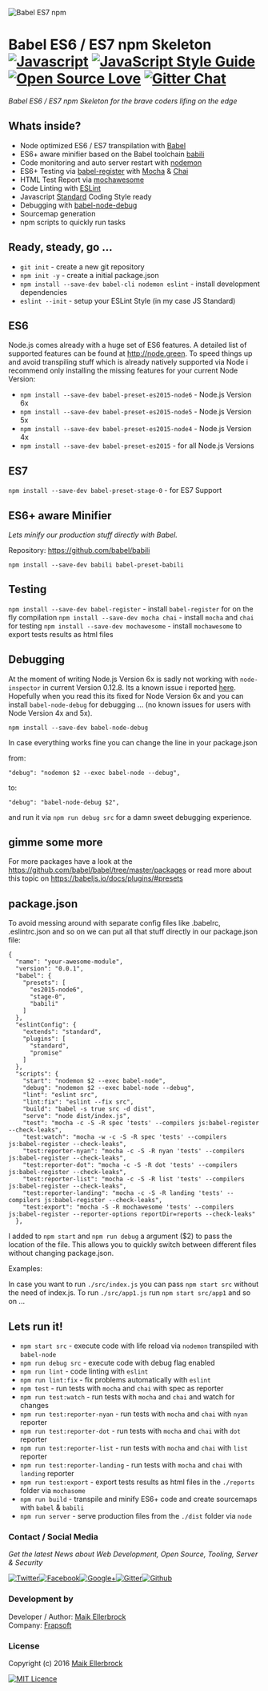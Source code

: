 ![Babel ES7 npm](https://github.frapsoft.com/top/babel-es7.jpg?v=101)

# Babel ES6 / ES7 npm Skeleton [![Javascript](https://badges.frapsoft.com/javascript/code/javascript.svg?v=100)](https://github.com/ellerbrock/javascript-badges/) [![JavaScript Style Guide](https://img.shields.io/badge/code%20style-standard-brightgreen.svg)](https://github.com/ellerbrock/javascript-badges/) [![Open Source Love](https://badges.frapsoft.com/os/v1/open-source.svg?v=102)](https://github.com/ellerbrock/open-source-badges/) [![Gitter Chat](https://badges.gitter.im/frapsoft/frapsoft.svg)](https://gitter.im/frapsoft/frapsoft/)

_Babel ES6 / ES7 npm Skeleton for the brave coders lifing on the edge_

## Whats inside?

- Node optimized ES6 / ES7 transpilation with [Babel](https://github.com/babel/babel)
- ES6+ aware minifier based on the Babel toolchain [babili](https://github.com/babel/babili)
- Code monitoring and auto server restart with [nodemon](https://github.com/remy/nodemon)
- ES6+ Testing via [babel-register](https://github.com/babel/babel/tree/master/packages/babel-register) with [Mocha](https://github.com/mochajs/mocha) & [Chai](https://github.com/chaijs/chai)
- HTML Test Report via [mochawesome](https://github.com/adamgruber/mochawesome)
- Code Linting with [ESLint](https://github.com/eslint/eslint)
- Javascript [Standard](https://github.com/feross/standard) Coding Style ready
- Debugging with [babel-node-debug](https://github.com/crabdude/babel-node-debug)
- Sourcemap generation
- npm scripts to quickly run tasks

## Ready, steady, go ...

- `git init` - create a new git repository
- `npm init -y` - create a initial package.json
- `npm install --save-dev babel-cli nodemon eslint` - install development dependencies
- `eslint --init` - setup your ESLint Style (in my case JS Standard)

## ES6

Node.js comes already with a huge set of ES6 features. A detailed list of supported features can be found at <http://node.green>. To speed things up and avoid transpiling stuff which is already natively supported via Node i recommend only installing the missing features for your current Node Version:

- `npm install --save-dev babel-preset-es2015-node6` - Node.js Version 6x
- `npm install --save-dev babel-preset-es2015-node5` - Node.js Version 5x
- `npm install --save-dev babel-preset-es2015-node4` - Node.js Version 4x
- `npm install --save-dev babel-preset-es2015` - for all Node.js Versions

## ES7

`npm install --save-dev babel-preset-stage-0` - for ES7 Support

## ES6+ aware Minifier

_Lets minify our production stuff directly with Babel._

Repository: <https://github.com/babel/babili>

`npm install --save-dev babili babel-preset-babili`

## Testing

`npm install --save-dev babel-register` - install `babel-register` for on the fly compilation `npm install --save-dev mocha chai` - install `mocha` and `chai` for testing `npm install --save-dev mochawesome` - install `mochawesome` to export tests results as html files

## Debugging

At the moment of writing Node.js Version 6x is sadly not working with `node-inspector` in current Version 0.12.8\. Its a known issue i reported [here](https://github.com/node-inspector/node-inspector/issues/905#issuecomment-246203881). Hopefully when you read this its fixed for Node Version 6x and you can install `babel-node-debug` for debugging ... (no known issues for users with Node Version 4x and 5x).

`npm install --save-dev babel-node-debug`

In case everything works fine you can change the line in your package.json

from:

`"debug": "nodemon $2 --exec babel-node --debug",`

to:

`"debug": "babel-node-debug $2",`

and run it via `npm run debug src` for a damn sweet debugging experience.

## gimme some more

For more packages have a look at the <https://github.com/babel/babel/tree/master/packages> or read more about this topic on <https://babeljs.io/docs/plugins/#presets>

## package.json

To avoid messing around with separate config files like .babelrc, .eslintrc.json and so on we can put all that stuff directly in our package.json file:

```
{
  "name": "your-awesome-module",
  "version": "0.0.1",
  "babel": {
    "presets": [
      "es2015-node6",
      "stage-0",
      "babili"
    ]
  },
  "eslintConfig": {
    "extends": "standard",
    "plugins": [
      "standard",
      "promise"
    ]
  },
  "scripts": {
    "start": "nodemon $2 --exec babel-node",
    "debug": "nodemon $2 --exec babel-node --debug",
    "lint": "eslint src",
    "lint:fix": "eslint --fix src",
    "build": "babel -s true src -d dist",
    "serve": "node dist/index.js",
    "test": "mocha -c -S -R spec 'tests' --compilers js:babel-register --check-leaks",
    "test:watch": "mocha -w -c -S -R spec 'tests' --compilers js:babel-register --check-leaks",
    "test:reporter-nyan": "mocha -c -S -R nyan 'tests' --compilers js:babel-register --check-leaks",
    "test:reporter-dot": "mocha -c -S -R dot 'tests' --compilers js:babel-register --check-leaks",
    "test:reporter-list": "mocha -c -S -R list 'tests' --compilers js:babel-register --check-leaks",
    "test:reporter-landing": "mocha -c -S -R landing 'tests' --compilers js:babel-register --check-leaks",
    "test:export": "mocha -S -R mochawesome 'tests' --compilers js:babel-register --reporter-options reportDir=reports --check-leaks"
  },
```

I added to `npm start` and `npm run debug` a argument ($2) to pass the location of the file. This allows you to quickly switch between different files without changing package.json.

Examples:

In case you want to run `./src/index.js` you can pass `npm start src` without the need of index.js. To run `./src/app1.js` run `npm start src/app1` and so on ...

## Lets run it!

- `npm start src` - execute code with life reload via `nodemon` transpiled with `babel-node`
- `npm run debug src` - execute code with debug flag enabled
- `npm run lint` - code linting with `eslint`
- `npm run lint:fix` - fix problems automatically with `eslint`
- `npm test` - run tests with `mocha` and `chai` with spec as reporter
- `npm run test:watch` - run tests with `mocha` and `chai` and watch for changes
- `npm run test:reporter-nyan` - run tests with `mocha` and `chai` with `nyan` reporter
- `npm run test:reporter-dot` - run tests with `mocha` and `chai` with `dot` reporter
- `npm run test:reporter-list` - run tests with `mocha` and `chai` with `list` reporter
- `npm run test:reporter-landing` - run tests with `mocha` and `chai` with `landing` reporter
- `npm run test:export` - export tests results as html files in the `./reports` folder via `mochasome`
- `npm run build` - transpile and minify ES6+ code and create sourcemaps with `babel` & `babili`
- `npm run server` - serve production files from the `./dist` folder via `node`

### Contact / Social Media

_Get the latest News about Web Development, Open Source, Tooling, Server & Security_

[![Twitter](https://github.frapsoft.com/social/twitter.png)](https://twitter.com/frapsoft/)[![Facebook](https://github.frapsoft.com/social/facebook.png)](https://www.facebook.com/frapsoft/)[![Google+](https://github.frapsoft.com/social/google-plus.png)](https://plus.google.com/116540931335841862774)[![Gitter](https://github.frapsoft.com/social/gitter.png)](https://gitter.im/frapsoft/frapsoft/)[![Github](https://github.frapsoft.com/social/github.png)](https://github.com/ellerbrock/)

### Development by

Developer / Author: [Maik Ellerbrock](https://github.com/ellerbrock/)<br>
Company: [Frapsoft](https://github.com/frapsoft/)

### License

Copyright (c) 2016 [Maik Ellerbrock](https://github.com/ellerbrock/)

[![MIT Licence](https://badges.frapsoft.com/os/mit/mit-125x28.png?v=102)](https://opensource.org/licenses/mit-license.php)
